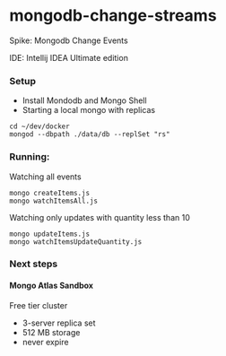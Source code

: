 # mongodb-change-streams

Spike: Mongodb Change Events    

IDE: Intellij IDEA Ultimate edition 

### Setup

- Install Mondodb and Mongo Shell
- Starting a local mongo with replicas

```
cd ~/dev/docker
mongod --dbpath ./data/db --replSet "rs"
```
### Running:

Watching all events
```
mongo createItems.js
mongo watchItemsAll.js 
```

Watching only updates with quantity less than 10 
```
mongo updateItems.js
mongo watchItemsUpdateQuantity.js
```

### Next steps

#### Mongo Atlas Sandbox

Free tier cluster
- 3-server replica set
- 512 MB storage
- never expire

